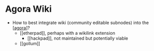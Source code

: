 # Agora Wiki

- How to best integrate wiki (community editable subnodes) into the [[agora]]?
  - [[etherpad]], perhaps with a wikilink extension
    - [[hackpad]], not maintained but potentially viable
  - [[gollum]]


[//begin]: # "Autogenerated link references for markdown compatibility"
[agora]: agora "Agora"
[//end]: # "Autogenerated link references"
